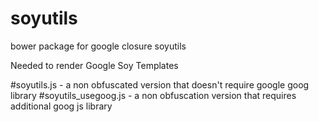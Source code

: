 soyutils
========
bower package for google closure soyutils

Needed to render Google Soy Templates

#soyutils.js - a non obfuscated version that doesn't require google goog library
#soyutils_usegoog.js - a non obfuscation version that requires additional goog js library
